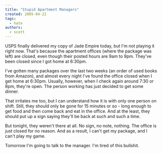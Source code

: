 ```yaml
---
title: "Stupid Apartment Managers"
created: 2005-04-22
tags: 
  - hate
authors: 
  - scott
---
```


USPS finally delivered my copy of Jade Empire today, but I'm not playing it right now. That's because the apartment offices (where the package was left) are closed, even though their posted hours are 9am to 9pm. They've been closed since I got home at 6:30pm.

I've gotten many packages over the last two weeks (an order of used books from Amazon), and almost every night I've found the office closed when I get home at 6:30pm. Usually, however, when I check again around 7:30 or 8pm, they're open. The person working has just decided to get some dinner.

That irritates me too, but I can understand how it is with only one person on shift. Still, they should only be gone for 15 minutes or so - long enough to get food and then come back and eat in the office. And at the least, they should put up a sign saying they'll be back at such and such a time.

But tonight, they weren't there at all. No sign, no note, nothing. The office is just closed for no reason. And as a result, I can't get my package, and I can't play my game.

Tomorrow I'm going to talk to the manager. I'm tired of this bullshit.
